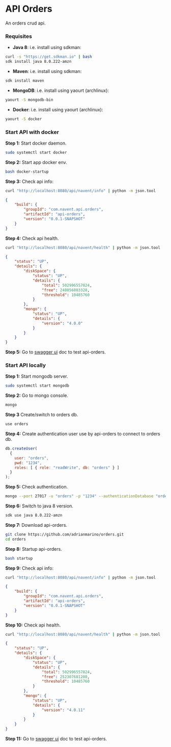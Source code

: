 # API Orders

An orders crud api.

###  Requisites

* **Java 8**: i.e. install using sdkman:

```bash
curl -s "https://get.sdkman.io" | bash
sdk install java 8.0.222-amzn
```

* **Maven**: i.e. install using sdkman:

```bash
sdk install maven
```

* **MongoDB**: i.e. install using yaourt (archlinux):

```bash
yaourt -S mongodb-bin
```
  
* **Docker**: i.e. install using yaourt (archlinux):

```bash
yaourt -S docker
```

### Start API with docker

**Step 1:** Start docker daemon.

```bash
sudo systemctl start docker
```

**Step 2:** Start app docker env.

```bash
bash docker-startup
```

**Step 3:** Check api info:

```bash
curl "http://localhost:8080/api/navent/info" | python -m json.tool
```

```json
{
    "build": {
        "groupId": "com.navent.api.orders",
        "artifactId": "api-orders",
        "version": "0.0.1-SNAPSHOT"
    }
}
```

**Step 4:** Check api health.
    
```bash
curl "http://localhost:8080/api/navent/health" | python -m json.tool
```

```json
{
    "status": "UP",
    "details": {
        "diskSpace": {
            "status": "UP",
            "details": {
                "total": 502996557824,
                "free": 248056803328,
                "threshold": 10485760
            }
        },
        "mongo": {
            "status": "UP",
            "details": {
                "version": "4.0.0"
            }
        }
    }
}
```

**Step 5:** Go to [swagger ui](http://localhost:8080/api/navent/swagger-ui.html) doc to test api-orders.


### Start API locally

**Step 1:** Start mongodb server.

```bash
sudo systemctl start mongodb
```

**Step 2:** Go to mongo console.
    
```bash
mongo
```

**Step 3** Create/switch to orders db.

```bash
use orders
```

**Step 4:** Create authentication user use by api-orders to connect to orders db.

```javascript
db.createUser(
  {
    user: "orders",
    pwd: "1234",
    roles: [ { role: "readWrite", db: "orders" } ]
  }
);
```

**Step 5:** Check authentication.

```bash
mongo --port 27017 -u "orders" -p "1234" --authenticationDatabase "orders"
```

**Step 6:** Switch to java 8 version.

```bash
sdk use java 8.0.222-amzn
```

**Step 7:** Download api-orders.

```bash
git clone https://github.com/adrianmarino/orders.git
cd orders
```

**Step 8:** Startup api-orders.

```bash
bash startup
```

**Step 9:** Check api info:

```bash
curl "http://localhost:8080/api/navent/info" | python -m json.tool
```

```json
{
    "build": {
        "groupId": "com.navent.api.orders",
        "artifactId": "api-orders",
        "version": "0.0.1-SNAPSHOT"
    }
}
```

**Step 10:** Check api health.
    
```bash
curl "http://localhost:8080/api/navent/health" | python -m json.tool
```


```json
{
    "status": "UP",
    "details": {
        "diskSpace": {
            "status": "UP",
            "details": {
                "total": 502996557824,
                "free": 252307681280,
                "threshold": 10485760
            }
        },
        "mongo": {
            "status": "UP",
            "details": {
                "version": "4.0.11"
            }
        }
    }
}
```

**Step 11:** Go to [swagger ui](http://localhost:8080/api/navent/swagger-ui.html) doc to test api-orders.
